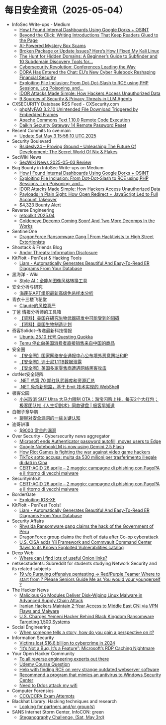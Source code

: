 # 每日安全资讯（2025-05-04）

- InfoSec Write-ups - Medium
  - [How I Found Internal Dashboards Using Google Dorks + OSINT](https://infosecwriteups.com/how-i-found-internal-dashboards-using-google-dorks-osint-5f2c9515fcd6?source=rss----7b722bfd1b8d---4)
  - [Beyond the Click: Writing Introductions That Keep Readers Glued to the Page](https://infosecwriteups.com/beyond-the-click-writing-introductions-that-keep-readers-glued-to-the-page-3b9f202d9e22?source=rss----7b722bfd1b8d---4)
  - [AI-Powered Mystery Box Scams](https://infosecwriteups.com/ai-powered-mystery-box-scams-02e931065a19?source=rss----7b722bfd1b8d---4)
  - [Broken Package or Update Issues? Here’s How I Fixed My Kali Linux](https://infosecwriteups.com/broken-package-or-update-issues-heres-how-i-fixed-my-kali-linux-948bfa455300?source=rss----7b722bfd1b8d---4)
  - [The Hunt for Hidden Domains: A Beginner’s Guide to Subfinder and 10 Subdomain Discovery Tools for…](https://infosecwriteups.com/the-hunt-for-hidden-domains-a-beginners-guide-to-subfinder-and-10-subdomain-discovery-tools-for-ce10ade962bf?source=rss----7b722bfd1b8d---4)
  - [Cybersecurity Revolution: Conferences Leading the Way](https://infosecwriteups.com/cybersecurity-revolution-conferences-leading-the-way-399659f5ae16?source=rss----7b722bfd1b8d---4)
  - [DORA Has Entered the Chat: EU’s New Cyber Rulebook Reshaping Financial Security](https://infosecwriteups.com/dora-has-entered-the-chat-eus-new-cyber-rulebook-reshaping-financial-security-e2ce7dd95c5d?source=rss----7b722bfd1b8d---4)
  - [Exploiting File Inclusion: From Dot-Dot-Slash to RCE using PHP Sessions, Log Poisoning, and…](https://infosecwriteups.com/exploiting-file-inclusion-from-dot-dot-slash-to-rce-using-php-sessions-log-poisoning-and-4db1bdf8ad77?source=rss----7b722bfd1b8d---4)
  - [IDOR Attacks Made Simple: How Hackers Access Unauthorized Data](https://infosecwriteups.com/idor-attacks-made-simple-how-hackers-access-unauthorized-data-ca1158d18190?source=rss----7b722bfd1b8d---4)
  - [9 Sources of Security & Privacy Threats in LLM Agents](https://infosecwriteups.com/9-core-threats-facing-llm-agents-f6fbd66fad54?source=rss----7b722bfd1b8d---4)
- CXSECURITY Database RSS Feed - CXSecurity.com
  - [phpMyFAQ 3.2.10 Unintended File Download Triggered by Embedded Frames](https://cxsecurity.com/issue/WLB-2025050012)
  - [Apache Commons Text  1.10.0 Remote Code Execution](https://cxsecurity.com/issue/WLB-2025050011)
  - [Daikin Security Gateway  14 Remote Password Reset](https://cxsecurity.com/issue/WLB-2025050010)
- Recent Commits to cve:main
  - [Update Sat May  3 15:56:10 UTC 2025](https://github.com/trickest/cve/commit/44ed5fe18aaad47bcaa676c30693070bc9736067)
- Security Boulevard
  - [Bsideslv24 – Proving Ground – Unleashing The Future Of Development: The Secret World Of Nix & Flakes](https://securityboulevard.com/2025/05/bsideslv24-proving-ground-unleashing-the-future-of-development-the-secret-world-of-nix-flakes/?utm_source=rss&utm_medium=rss&utm_campaign=bsideslv24-proving-ground-unleashing-the-future-of-development-the-secret-world-of-nix-flakes)
- SecWiki News
  - [SecWiki News 2025-05-03 Review](http://www.sec-wiki.com/?2025-05-03)
- Bug Bounty in InfoSec Write-ups on Medium
  - [How I Found Internal Dashboards Using Google Dorks + OSINT](https://infosecwriteups.com/how-i-found-internal-dashboards-using-google-dorks-osint-5f2c9515fcd6?source=rss----7b722bfd1b8d--bug_bounty)
  - [Exploiting File Inclusion: From Dot-Dot-Slash to RCE using PHP Sessions, Log Poisoning, and…](https://infosecwriteups.com/exploiting-file-inclusion-from-dot-dot-slash-to-rce-using-php-sessions-log-poisoning-and-4db1bdf8ad77?source=rss----7b722bfd1b8d--bug_bounty)
  - [IDOR Attacks Made Simple: How Hackers Access Unauthorized Data](https://infosecwriteups.com/idor-attacks-made-simple-how-hackers-access-unauthorized-data-ca1158d18190?source=rss----7b722bfd1b8d--bug_bounty)
  - [Payloads in Plain Sight: How Open Redirect + JavaScript Led to Full Account Takeover](https://infosecwriteups.com/payloads-in-plain-sight-how-open-redirect-javascript-led-to-full-account-takeover-a7ae1c359679?source=rss----7b722bfd1b8d--bug_bounty)
  - [$4,323 Bounty Alert](https://infosecwriteups.com/4-323-bounty-alert-4af6e66bb8c1?source=rss----7b722bfd1b8d--bug_bounty)
- Reverse Engineering
  - [retoolkit 2025.04](https://www.reddit.com/r/ReverseEngineering/comments/1kdqucz/retoolkit_202504/)
  - [Goldeneye Decomp Coming Soon! And Two More Decomps In the Works](https://www.reddit.com/r/ReverseEngineering/comments/1ke36j3/goldeneye_decomp_coming_soon_and_two_more_decomps/)
- SentinelOne
  - [DragonForce Ransomware Gang | From Hacktivists to High Street Extortionists](https://www.sentinelone.com/blog/dragonforce-ransomware-gang-from-hacktivists-to-high-street-extortionists/)
- Shostack & Friends Blog
  - [Andor Threats: Information Disclosure](https://shostack.org/blog/andor-threats-information-disclosure/)
- KitPloit - PenTest &amp; Hacking Tools
  - [Liam - Automatically Generates Beautiful And Easy-To-Read ER Diagrams From Your Database](http://www.kitploit.com/2025/05/liam-automatically-generates-beautiful.html)
- 黑海洋 - Wiki
  - [Style AI：全能AI图像风格转换工具](https://blog.upx8.com/4785)
- 安全分析与研究
  - [海莲花APT组织最新高级免杀样本分析](https://mp.weixin.qq.com/s?__biz=MzA4ODEyODA3MQ==&mid=2247491817&idx=1&sn=381d48cd39080e8e5f3f49785deacff8&subscene=0)
- 青衣十三楼飞花堂
  - [Claude的风控真严](https://mp.weixin.qq.com/s?__biz=MzUzMjQyMDE3Ng==&mid=2247488266&idx=1&sn=c915c7ee1d9859f37d525187671a20c3&subscene=0)
- 丁爸 情报分析师的工具箱
  - [【资料】美国在研究生物武器研发中可能受到的阻碍](https://mp.weixin.qq.com/s?__biz=MzI2MTE0NTE3Mw==&mid=2651149864&idx=1&sn=65d1721f0306b0cdcb7a0efc7d2dc43a&subscene=0)
  - [【资料】美国生物制造计划](https://mp.weixin.qq.com/s?__biz=MzI2MTE0NTE3Mw==&mid=2651149864&idx=2&sn=f69ca2382b1ad4b4ba16b0e1e3170aed&subscene=0)
- 奇客Solidot–传递最新科技情报
  - [Ubuntu 25.10 代号 Questing Quokka](https://www.solidot.org/story?sid=81207)
  - [Temu 停止向美国消费者直接销售来自中国的商品](https://www.solidot.org/story?sid=81206)
- 安全圈
  - [【安全圈】国家网络安全通报中心公布境外恶意网址和IP](https://mp.weixin.qq.com/s?__biz=MzIzMzE4NDU1OQ==&mid=2652069416&idx=1&sn=515cc01e2351fc7bc0f1b62da0313900&subscene=0)
  - [【安全圈】迪士尼1.1TB数据泄露](https://mp.weixin.qq.com/s?__biz=MzIzMzE4NDU1OQ==&mid=2652069416&idx=2&sn=f807df4735b9462cfb11efeda17a97a3&subscene=0)
  - [【安全圈】英国多家零售商遭遇网络黑客攻击](https://mp.weixin.qq.com/s?__biz=MzIzMzE4NDU1OQ==&mid=2652069416&idx=3&sn=54ab1afc45b0f52d9482d1ff5ad86d27&subscene=0)
- dotNet安全矩阵
  - [.NET 总第 70 期红队武器库和资源汇总](https://mp.weixin.qq.com/s?__biz=MzUyOTc3NTQ5MA==&mid=2247499583&idx=2&sn=6bd035f1623fb3ae0be91d15d79a93e7&subscene=0)
  - [.NET 免杀新思路，基于 Emit 技术实现的 WebShell](https://mp.weixin.qq.com/s?__biz=MzUyOTc3NTQ5MA==&mid=2247499583&idx=3&sn=eb5cb35ed3a635a830c7cd4e95ba7cb1&subscene=0)
- 极客公园
  - [小米取消 SU7 Ultra 大马力限制 OTA；淘宝闪购上线，每天2个大红包；极客团队推《人生切割术》同款键盘 | 极客早知道](https://mp.weixin.qq.com/s?__biz=MTMwNDMwODQ0MQ==&mid=2653078688&idx=1&sn=cf59cc0869d34ae67e31a0bbe159a1e2&subscene=0)
- 白帽子章华鹏
  - [聊聊对安全漏洞的一些关键认知](https://mp.weixin.qq.com/s?__biz=MzIyOTAxOTYwMw==&mid=2650237152&idx=1&sn=b10e2842659aaa2534416d1b9464e8b8&subscene=0)
- 迪哥讲事
  - [$9000 赏金的漏洞](https://mp.weixin.qq.com/s?__biz=MzIzMTIzNTM0MA==&mid=2247497546&idx=1&sn=5e65d132cee50ec6533c214ebb178613&subscene=0)
- Over Security - Cybersecurity news aggregator
  - [Microsoft ends Authenticator password autofill, moves users to Edge](https://www.bleepingcomputer.com/news/security/microsoft-ends-authenticator-password-autofill-moves-users-to-edge/)
  - [Google NotebookLM is now using Gemini 2.5 Flash](https://www.bleepingcomputer.com/news/artificial-intelligence/google-notebooklm-is-now-using-gemini-25-flash/)
  - [How Riot Games is fighting the war against video game hackers](https://techcrunch.com/2025/05/03/how-riot-games-is-fighting-the-war-against-video-game-hackers/)
  - [TikTok sotto accusa: multa da 530 milioni per trasferimento illegale di dati in Cina](https://www.cybersecurity360.it/news/tiktok-sotto-accusa-multa-da-530-milioni-per-trasferimento-illegale-di-dati-in-cina/)
  - [CERT-AGID 26 aprile – 2 maggio: campagne di phishing con PagoPA e il ritorno di vecchi malware](https://www.securityinfo.it/2025/05/03/cert-agid-26-aprile-2-maggio-phishing-pagopa-ritorno-vecchi-malware/)
- Securityinfo.it
  - [CERT-AGID 26 aprile – 2 maggio: campagne di phishing con PagoPA e il ritorno di vecchi malware](https://www.securityinfo.it/2025/05/03/cert-agid-26-aprile-2-maggio-phishing-pagopa-ritorno-vecchi-malware/?utm_source=rss&utm_medium=rss&utm_campaign=cert-agid-26-aprile-2-maggio-phishing-pagopa-ritorno-vecchi-malware)
- BorderGate
  - [Exploiting IOS-XE](https://www.bordergate.co.uk/exploiting-ios-xe/)
- KitPloit - PenTest Tools!
  - [Liam - Automatically Generates Beautiful And Easy-To-Read ER Diagrams From Your Database](http://www.kitploit.com/2025/05/liam-automatically-generates-beautiful.html)
- Security Affairs
  - [Rhysida Ransomware gang claims the hack of the Government of Peru](https://securityaffairs.com/177388/cyber-crime/rhysida-ransomware-gang-claims-the-hack-of-the-government-of-peru.html)
  - [DragonForce group claims the theft of data after Co-op cyberattack](https://securityaffairs.com/177376/cyber-crime/dragonforce-group-claims-the-theft-of-data-after-co-op-cyberattack.html)
  - [U.S. CISA adds Yii Framework and Commvault Command Center flaws to its Known Exploited Vulnerabilities catalog](https://securityaffairs.com/177367/hacking/u-s-cisa-adds-yii-framework-and-commvault-command-center-flaws-to-its-known-exploited-vulnerabilities-catalog.html)
- Deep Web
  - [Where can i find lots of useful Onion links?](https://www.reddit.com/r/deepweb/comments/1kdz2go/where_can_i_find_lots_of_useful_onion_links/)
- netsecstudents: Subreddit for students studying Network Security and its related subjects
  - [19 y/o Pursuing offensive pentesting -> Red/Purple Teamer Where to start from ? Please Seniors Guide Me as You would your youngerself ?](https://www.reddit.com/r/netsecstudents/comments/1kdpsuv/19_yo_pursuing_offensive_pentesting_redpurple/)
- The Hacker News
  - [Malicious Go Modules Deliver Disk-Wiping Linux Malware in Advanced Supply Chain Attack](https://thehackernews.com/2025/05/malicious-go-modules-deliver-disk.html)
  - [Iranian Hackers Maintain 2-Year Access to Middle East CNI via VPN Flaws and Malware](https://thehackernews.com/2025/05/iranian-hackers-maintain-2-year-access.html)
  - [U.S. Charges Yemeni Hacker Behind Black Kingdom Ransomware Targeting 1,500 Systems](https://thehackernews.com/2025/05/us-charges-yemeni-hacker-behind-black.html)
- Social Engineering
  - [When someone tells a story, how do you gain a perspective on it?](https://www.reddit.com/r/SocialEngineering/comments/1ke3vhz/when_someone_tells_a_story_how_do_you_gain_a/)
- Information Security
  - [Victims lost $16.6 billion to cybercrime in 2024](https://www.reddit.com/r/Information_Security/comments/1ke1fse/victims_lost_166_billion_to_cybercrime_in_2024/)
  - [“It’s Not a Bug, It’s a Feature”: Microsoft’s RDP Caching Nightmare](https://www.reddit.com/r/Information_Security/comments/1ke2ieu/its_not_a_bug_its_a_feature_microsofts_rdp/)
- Your Open Hacker Community
  - [To all reverse engineering experts out there](https://www.reddit.com/r/HowToHack/comments/1ke1zxv/to_all_reverse_engineering_experts_out_there/)
  - [Udemy Course Question](https://www.reddit.com/r/HowToHack/comments/1ke5wgv/udemy_course_question/)
  - [Help with finding RCE on very strange outdated webserver software](https://www.reddit.com/r/HowToHack/comments/1kdfsx5/help_with_finding_rce_on_very_strange_outdated/)
  - [Recommend a program that mimics an antivirus to Windows Security Center](https://www.reddit.com/r/HowToHack/comments/1kdfy9i/recommend_a_program_that_mimics_an_antivirus_to/)
  - [Need to Ddos attack my wifi](https://www.reddit.com/r/HowToHack/comments/1kdkoeb/need_to_ddos_attack_my_wifi/)
- Computer Forensics
  - [CCO/CCPA Exam Attempts](https://www.reddit.com/r/computerforensics/comments/1ke0sba/ccoccpa_exam_attempts/)
- Blackhat Library: Hacking techniques and research
  - [Looking for partners and/or group(s)](https://www.reddit.com/r/blackhat/comments/1kduc1u/looking_for_partners_andor_groups/)
- SANS Internet Storm Center, InfoCON: green
  - [Steganography Challenge, (Sat, May 3rd)](https://isc.sans.edu/diary/rss/31910)
